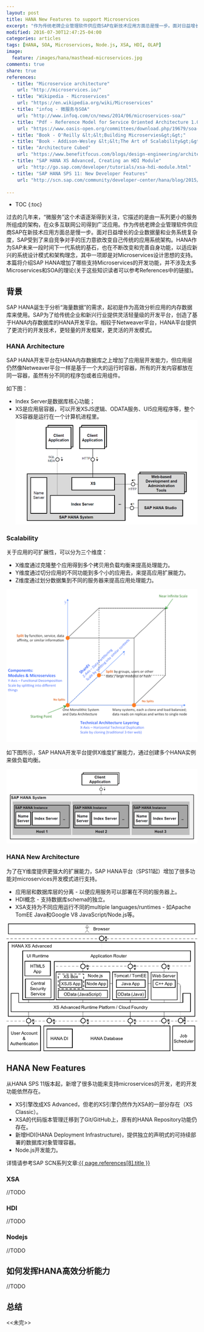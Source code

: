 ```yaml
---
layout: post
title: HANA New Features to support Microservices
excerpt: "作为传统老牌企业管理软件供应商SAP在新技术应用方面总是慢一步。面对日益增长的企业数据量和业务系统复杂度，SAP受到了来自竞争对手的压力意欲改变自己传统的应用系统架构。HANA作为SAP未来一段时间下一代系统的基石，也在不断改变和完善自身功能，以适应新兴的系统设计模式和架构理念，其中一项即是对Microservices设计思想的支持。本篇将介绍SAP HANA增加了哪些支持Microservices的开发功能，并不涉及太多Microservices和SOA的理论。"
modified: 2016-07-30T12:47:25-04:00
categories: articles
tags: [HANA, SOA, Microservices, Node.js, XSA, HDI, OLAP]
image:
  feature: /images/hana/masthead-microservices.jpg
comments: true
share: true
references:
  - title: "Microservice architecture"
    url: "http://microservices.io/"
  - title: "Wikipedia - Microservices"
    url: "https://en.wikipedia.org/wiki/Microservices"
  - title: "infoq - 微服务与SOA"
    url: "http://www.infoq.com/cn/news/2014/06/microservices-soa/"
  - title: "Pdf - Reference Model for Service Oriented Architecture 1.0"
    url: "https://www.oasis-open.org/committees/download.php/19679/soa-rm-cs.pdf"
  - title: "Book - O'Reilly &lt;&lt;Building Microservies&gt;&gt;"
  - title: "Book - Addison-Wesley &lt;&lt;The Art of Scalability&gt;&gt;"
  - title: "Architecture Cubed"
    url: "https://www.benefitfocus.com/blogs/design-engineering/architecture-cubed"
  - title: "SAP HANA XS Advanced, Creating an HDI Module"
    url: "http://go.sap.com/developer/tutorials/xsa-hdi-module.html"
  - title: "SAP HANA SPS 11: New Developer Features"
    url: "http://scn.sap.com/community/developer-center/hana/blog/2015/12/08/sap-hana-sps-11-new-developer-features"

---
```


* TOC
{:toc}

过去的几年来，“微服务”这个术语逐渐得到关注，它描述的是由一系列更小的服务所组成的架构，在众多互联网公司得到广泛应用。作为传统老牌企业管理软件供应商SAP在新技术应用方面总是慢一步。面对日益增长的企业数据量和业务系统复杂度，SAP受到了来自竞争对手的压力意欲改变自己传统的应用系统架构。HANA作为SAP未来一段时间下一代系统的基石，也在不断改变和完善自身功能，以适应新兴的系统设计模式和架构理念，其中一项即是对Microservices设计思想的支持。本篇将介绍SAP HANA增加了哪些支持Microservices的开发功能，并不涉及太多Microservices和SOA的理论(关于这些知识读者可以参考References中的链接)。

## 背景
SAP HANA诞生于分析“海量数据”的需求，起初是作为高效分析应用的内存数据库来使用。SAP为了给传统企业和新兴行业提供灵活轻量级的开发平台，创造了基于HANA内存数据库的HANA开发平台。相较于Netweaver平台，HANA平台提供了更流行的开发技术，更轻量的开发框架，更灵活的开发模式。

### HANA Architecture
SAP HANA开发平台在HANA内存数据库之上增加了应用层开发能力，但应用层仍然像Netweaver平台一样是基于一个大的运行时容器，所有的开发内容都放在同一容器，虽然有分不同的程序包或者应用组件。

如下图：

- Index Server是数据库核心功能；
- XS是应用层容器，可以开发XSJS逻辑、ODATA服务、UI5应用程序等，整个XS容器是运行在一个计算机进程里。
![HANA Architecture Main](/images/hana/sap-hana-architecture-main.png)

### Scalability
关于应用的可扩展性，可以分为三个维度：

* X维度通过克隆整个应用得到多个拷贝用负载均衡来提高处理能力。
* Y维度通过切分应用的不同功能到多个小的应用去，来提高应用扩展能力。
* Z维度通过划分数据集到不同的服务器来提高应用处理能力。

![HANA Architecture Main](/images/hana/sap-hana-architecture-scalability.png)

如下图所示，SAP HANA开发平台提供X维度扩展能力，通过创建多个HANA实例来做负载均衡。

![HANA Architecture Main](/images/hana/sap-hana-architecture-distributed.png)

### HANA New Architecture
为了在Y维度提供更强大的扩展能力，SAP HANA平台（SPS11起）增加了很多功能对microservices开发模式进行支持。

* 应用层和数据库层的分离 - 以便应用服务可以部署在不同的服务器上。
* HDI概念 - 支持数据库schema的独立。
* XSA支持为不同应用运行不同的multiple languages/runtimes - 如Apache TomEE Java和Google V8 JavaScript/Node.js等。

![HANA Architecture Main](/images/hana/sap-hana-architecture-xsa.png)

## HANA New Features
从HANA SPS 11版本起，新增了很多功能来支持microservices的开发，老的开发功能依然存在。

* XS引擎改成XS Advanced，但老的XS引擎仍然作为XSA的一部分存在（XS Classic）。
* XSA的代码版本管理迁移到了Git/GitHub上，原有的HANA Repository功能仍存在。
* 新增HDI(HANA Deployment Infrastructure)，提供独立的声明式的可持续部署的数据库对象管理容器。
* Node.js开发能力。

详情请参考SAP SCN系列文章:<a target="_blank" href="{{ page.references[8].url }}">{{ page.references[8].title }}</a>

### XSA
//TODO

### HDI
//TODO

### Nodejs
//TODO

## 如何发挥HANA高效分析能力
//TODO

## 总结

&lt;&lt;未完&gt;&gt;
